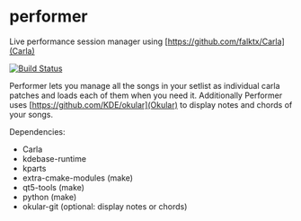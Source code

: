 # performer
Live performance session manager using [https://github.com/falktx/Carla](Carla)

[![Build Status](https://travis-ci.org/progwolff/performer.svg?branch=master)](https://travis-ci.org/progwolff/performer)

Performer lets you manage all the songs in your setlist as individual carla patches and loads each of them when you need it.
Additionally Performer uses [https://github.com/KDE/okular](Okular) to display notes and chords of your songs.

Dependencies:
* Carla
* kdebase-runtime
* kparts 
* extra-cmake-modules (make)
* qt5-tools (make)
* python (make)
* okular-git (optional: display notes or chords)

